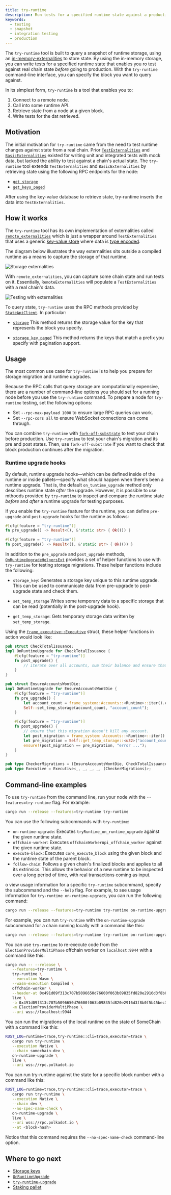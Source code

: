 ```yaml
---
title: try-runtime
description: Run tests for a specified runtime state against a production snapshot of chain state.
keywords:
  - testing
  - snapshot
  - integration testing
  - production
---
```


The `try-runtime` tool is built to query a snapshot of runtime storage, using an [in-memory-externalities](https://paritytech.github.io/substrate/master/sp_state_machine/struct.TestExternalities.html) to store state.
By using the in-memory storage, you can write tests for a specified runtime state that enables you ro test against real chain state _before_ going to production.
With the `try-runtime` command-line interface, you can specify the block you want to query against.

In its simplest form, `try-runtime` is a tool that enables you to:

1. Connect to a remote node.
2. Call into some runtime API.
3. Retrieve state from a node at a given block.
4. Write tests for the dat retrieved.

## Motivation

The initial motivation for `try-runtime` came from the need to test runtime changes against state from a real chain.
Prior [`TestExternalities`](https://paritytech.github.io/substrate/master/sp_state_machine/struct.TestExternalities.html) and [`BasicExternalities`](https://paritytech.github.io/substrate/master/sp_state_machine/struct.BasicExternalities.html) existed
for writing unit and integrated tests with mock data, but lacked the ability to test against a chain's actual state.
The `try-runtime` tool extends `TestExternalities` and `BasicExternalities` by retrieving state using the following RPC endpoints for the node:

- [`get_storage`](https://paritytech.github.io/substrate/master/remote_externalities/trait.RpcApiClient.html#method.get_storage)
- [`get_keys_paged`](https://paritytech.github.io/substrate/master/remote_externalities/trait.RpcApiClient.html#method.get_keys_paged)

After using the key-value database to retrieve state, try-runtime inserts the data into `TestExternalities`.

## How it works

The `try-runtime` tool has its own implementation of externalities called [`remote_externalities`](https://paritytech.github.io/substrate/master/remote_externalities/index.html) which is just a wrapper around `TestExternalities` that uses a generic [key-value store](/fundamentals/state-transitions-and-storage) where data is [type encoded](/reference/scale-codec).

The diagram below illustrates the way externalities sits outside a compiled runtime as a means to capture the storage of that runtime.

![Storage externalities](/media/images/docs/reference/try-runtime-ext-1.png)

With `remote_externalities`, you can capture some chain state and run tests on it. Essentially, `RemoteExternalities` will populate a `TestExternalities` with a real chain's data.

![Testing with externalities](/media/images/docs/reference/try-runtime-ext-2.png)

To query state, `try-runtime` uses the RPC methods provided by [`StateApiClient`](https://paritytech.github.io/substrate/master/sc_rpc/state/trait.StateApiClient.html).
In particular:

- [`storage`](https://paritytech.github.io/substrate/master/sc_rpc/state/trait.StateApiClient.html#method.storage)
  This method returns the storage value for the key that represents the block you specify.

- [`storage_key_paged`](https://paritytech.github.io/substrate/master/sc_rpc/state/trait.StateApiClient.html#method.storage_keys_paged)
  This method returns the keys that match a prefix you specify with pagination support.

## Usage

The most common use case for `try-runtime` is to help you prepare for storage migration and runtime upgrades.

Because the RPC calls that query storage are computationally expensive, there are a number of command-line options you should set for a running node before you use the `try-runtime` command. To prepare a node for `try-runtime` testing, set the following options:

- Set `--rpc-max-payload 1000` to ensure large RPC queries can work.
- Set `--rpc-cors all` to ensure WebSocket connections can come through.

You can combine `try-runtime` with [`fork-off-substrate`](https://github.com/maxsam4/fork-off-substrate) to test your chain before production.
Use `try-runtime` to test your chain's migration and its pre and post states.
Then, use `fork-off-substrate` if you want to check that block production continues after the migration.

### Runtime upgrade hooks

By default, runtime upgrade hooks—which can be defined inside of the runtime or inside pallets—specify what should happen when there's been a runtime upgrade.
That is, the default `on_tuntime_upgrade` method only describes runtime state _after_ the upgrade.
However, it is possible to use mthoods provided by `try-runtime` to inspect and compare the runtime state _before_ and _after_ a runtime upgrade for testing purposes. 

If you enable the `try-runtime` feature for the runtime, you can define `pre-upgrade` and `post-upgrade` hooks for the runtime as follows:

```rust
#[cfg(feature = "try-runtime")]
fn pre_upgrade() -> Result<(), &'static str> { Ok(()) }

#[cfg(feature = "try-runtime")]
fn post_upgrade() -> Result<(), &'static str> { Ok(()) }
```

In addition to the `pre_upgrade` and `post_upgrade` methods, [`OnRuntimeUpgradeHelpersExt`](https://paritytech.github.io/substrate/master/frame_support/traits/trait.OnRuntimeUpgradeHelpersExt.html) provides a set of helper functions to use with `try-runtime` for testing storage migrations.
These helper functions include the following:

- `storage_key`: Generates a storage key unique to this runtime upgrade. This can be used to communicate data from pre-upgrade to post-upgrade state and check them.

- `set_temp_storage` Writes some temporary data to a specific storage that can be read (potentially in the post-upgrade hook).

- `get_temp_storage`: Gets temporary storage data written by `set_temp_storage`.

Using the [`frame_executive::Executive`](https://paritytech.github.io/substrate/master/frame_executive/struct.Executive.html) struct, these helper functions in action would look like:

```rust
pub struct CheckTotalIssuance;
impl OnRuntimeUpgrade for CheckTotalIssuance {
	#[cfg(feature = "try-runtime")]
	fn post_upgrade() {
		// iterate over all accounts, sum their balance and ensure that sum is correct.
	}
}

pub struct EnsureAccountsWontDie;
impl OnRuntimeUpgrade for EnsureAccountsWontDie {
	#[cfg(feature = "try-runtime")]
	fn pre_upgrade() {
		let account_count = frame_system::Accounts::<Runtime>::iter().count();
		Self::set_temp_storage(account_count, "account_count");
	}

	#[cfg(feature = "try-runtime")]
	fn post_upgrade() {
		// ensure that this migration doesn't kill any account.
		let post_migration = frame_system::Accounts::<Runtime>::iter().count();
		let pre_migration = Self::get_temp_storage::<u32>("account_count");
		ensure!(post_migration == pre_migration, "error ...");
	}
}

pub type CheckerMigrations = (EnsureAccountsWontDie, CheckTotalIssuance);
pub type Executive = Executive<_, _, _, _, (CheckerMigrations)>;
```

## Command-line examples

To use `try-runtime` from the command line, run your node with the `--features=try-runtime` flag.
For example:

```bash
cargo run --release --features=try-runtime try-runtime
```

You can use the following subcommands with `try-runtime`:

- `on-runtime-upgrade`: Executes `tryRuntime_on_runtime_upgrade` against the given runtime state.
- `offchain-worker`: Executes `offchainWorkerApi_offchain_worker` against the given runtime state.
- `execute-block`: Executes `core_execute_block` using the given block and the runtime state of the parent block.
- `follow-chain`: Follows a given chain's finalized blocks and applies to all its extrinsics. 
  This allows the behavior of a new runtime to be inspected over a long period of time, with real transactions coming as input.

o view usage information for a specific `try-runtime` subcommand, specify the subcommand and the `--help` flag.
For example, to see usage information for `try-runtime on-runtime-upgrade`, you can run the following command:

```bash
cargo run --release --features=try-runtime try-runtime on-runtime-upgrade --help
```

For example, you can run `try-runtime` with the `on-runtime-upgrade` subcommand for a chain running locally with a command like this:

```bash
cargo run --release --features=try-runtime try-runtime on-runtime-upgrade live ws://localhost:9944
```

You can use `try-runtime` to re-execute code from the `ElectionProviderMultiPhase` offchain worker on `localhost:9944` with a command like this:

```bash
cargo run -- --release \
   --features=try-runtime \
   try-runtime \
   --execution Wasm \
   --wasm-execution Compiled \
   offchain-worker \
   --header-at 0x491d09f313c707b5096650d76600f063b09835fd820e2916d3f8b0f5b45bec30 \
   live \
   -b 0x491d09f313c707b5096650d76600f063b09835fd820e2916d3f8b0f5b45bec30 \
   -m ElectionProviderMultiPhase \
   --uri wss://localhost:9944
```

You can run the migrations of the local runtime on the state of SomeChain with a command like this:

```bash
RUST_LOG=runtime=trace,try-runtime::cli=trace,executor=trace \
   cargo run try-runtime \
   --execution Native \
   --chain somechain-dev \
   on-runtime-upgrade \
   live \
   --uri wss://rpc.polkadot.io
```

You can run try-runtime against the state for a specific block number with a command like this:

```bash
RUST_LOG=runtime=trace,try-runtime::cli=trace,executor=trace \
   cargo run try-runtime \
   --execution Native \
   --chain dev \
   --no-spec-name-check \
   on-runtime-upgrade \
   live \
   --uri wss://rpc.polkadot.io \
   --at <block-hash>
```

Notice that this command requires the `--no-spec-name-check` command-line option.

## Where to go next

- [Storage keys](/build/runtime-storage#storage-value-keys)
- [`OnRuntimeUpgrade`](https://paritytech.github.io/substrate/master/frame_support/traits/trait.OnRuntimeUpgrade.html) 
- [`try-runtime-upgrade`](https://paritytech.github.io/substrate/master/frame_executive/struct.Executive.html#method.try_runtime_upgrade)
- [Staking pallet](https://paritytech.github.io/substrate/master/pallet_staking/index.html)
